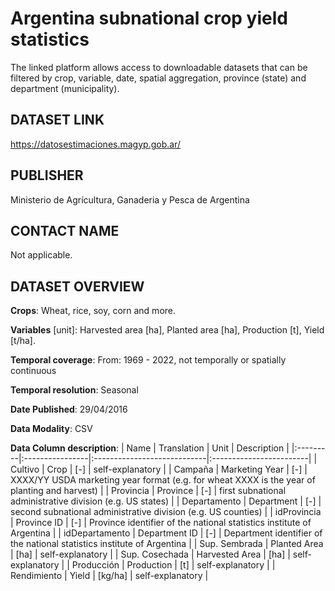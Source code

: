 # Argentina subnational crop yield statistics
The linked platform allows access to downloadable datasets that can be filtered by crop, variable, date, spatial aggregation, province (state) and department (municipality).

## DATASET LINK
https://datosestimaciones.magyp.gob.ar/

## PUBLISHER
Ministerio de Agrícultura, Ganaderia y Pesca de Argentina

## CONTACT NAME
Not applicable.

## DATASET OVERVIEW
**Crops**: Wheat, rice, soy, corn and more.

**Variables** [unit]: Harvested area [ha], Planted area [ha], Production [t], Yield [t/ha]. 

**Temporal coverage**: From: 1969 - 2022, not temporally or spatially continuous

**Temporal resolution**: Seasonal

**Date Published**: 29/04/2016

**Data Modality**: CSV

**Data Column description**: 
| Name  | Translation | Unit | Description | 
|:---------|:----------------|:----------------------------|:------------------------|
| Cultivo   | Crop | [-] | self-explanatory |
| Campaña | Marketing Year | [-] | XXXX/YY USDA marketing year format (e.g. for wheat XXXX is the year of planting and harvest) |
| Provincia | Province | [-] | first subnational administrative division (e.g. US states) |
| Departamento | Department | [-] | second subnational administrative division (e.g. US counties) |
| idProvincia | Province ID | [-] | Province identifier of the national statistics institute of Argentina |
| idDepartamento | Department ID | [-] | Department identifier of the national statistics institute of Argentina |
| Sup. Sembrada | Planted Area | [ha] | self-explanatory |
| Sup. Cosechada | Harvested Area | [ha] | self-explanatory |
| Producción | Production | [t] | self-explanatory |
| Rendimiento | Yield | [kg/ha] | self-explanatory |
